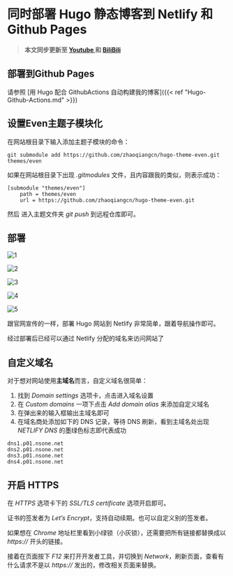 #  同时部署 Hugo 静态博客到 Netlify 和 Github Pages


<!--more-->
>**本文同步更新至 [Youtube ](https://youtu.be/ZAi4a1fyBWI) 和 [BiliBili ](https://www.bilibili.com/video/av84216011/)**

## 部署到Github Pages

请参照 [用 Hugo 配合 GithubActions 自动构建我的博客]({{< ref "Hugo-Github-Actions.md" >}})

## 设置Even主题子模块化

在网站根目录下输入添加主题子模块的命令：

```
git submodule add https://github.com/zhaoqiangcn/hugo-theme-even.git themes/even
```

如果在网站根目录下出现 *.gitmodules* 文件，且内容跟我的类似，则表示成功：

```
[submodule "themes/even"]
	path = themes/even
	url = https://github.com/zhaoqiangcn/hugo-theme-even.git
```

然后 进入主题文件夹 *git push* 到远程仓库即可。

## 部署



![1](https://nashome-image-bucket.oss-cn-shanghai.aliyuncs.com/PicGo/netlify-signup.jpg)

![2](https://nashome-image-bucket.oss-cn-shanghai.aliyuncs.com/PicGo/netlify-add-new-site.jpg)

![3](https://nashome-image-bucket.oss-cn-shanghai.aliyuncs.com/PicGo/netlify-create-new-site-step-1.jpg)

![4](https://nashome-image-bucket.oss-cn-shanghai.aliyuncs.com/PicGo/netlify-create-new-site-step-2.jpg)

![5](https://nashome-image-bucket.oss-cn-shanghai.aliyuncs.com/PicGo/netlify-deploying-site.gif)


跟官网宣传的一样，部署 Hugo 网站到 Netlify 非常简单，跟着导航操作即可。

经过部署后已经可以通过 Netlify 分配的域名来访问网站了

## 自定义域名

对于想对网站使用**主域名**而言，自定义域名很简单：

1. 找到 *Domain settings* 选项卡，点击进入域名设置
2. 在 *Custom domains* 一项下点击 *Add domain alias* 来添加自定义域名
3. 在弹出来的输入框输出主域名即可
4. 在域名商处添加如下的 DNS 记录，等待 DNS 刷新，看到主域名处出现 *NETLIFY DNS* 的墨绿色标志即代表成功

```
dns1.p01.nsone.net
dns2.p01.nsone.net
dns3.p01.nsone.net
dns4.p01.nsone.net
```

## 开启 HTTPS

在 *HTTPS* 选项卡下的 *SSL/TLS certificate* 选项开启即可。

证书的签发者为 *Let’s Encrypt*，支持自动续期。也可以自定义别的签发者。

如果想在 *Chrome* 地址栏里看到小绿锁（小灰锁），还需要把所有链接都替换成以 *https://* 开头的链接。

接着在页面按下 *F12* 来打开开发者工具，并切换到 *Network*，刷新页面，查看有什么请求不是以 *https://* 发出的，修改相关页面来替换。


